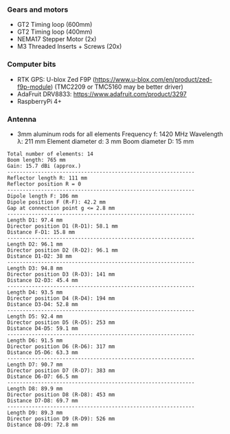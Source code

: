 ### Gears and motors
- GT2 Timing loop (600mm)
- GT2 Timing loop (400mm)
- NEMA17 Stepper Motor (2x)
- M3 Threaded Inserts + Screws (20x)

### Computer bits
- RTK GPS: U-blox Zed F9P (https://www.u-blox.com/en/product/zed-f9p-module) (TMC2209 or TMC5160 may be better driver)
- AdaFruit DRV8833: https://www.adafruit.com/product/3297
- RaspberryPi 4+

### Antenna
- 3mm aluminum rods for all elements
Frequency f: 1420 MHz
Wavelength λ: 211 mm
Element diameter d: 3 mm
Boom diameter D: 15 mm

```
Total number of elements: 14
Boom length: 765 mm
Gain: 15.7 dBi (approx.)
-------------------------------------------------------------
Reflector length R: 111 mm
Reflector position R = 0
-------------------------------------------------------------
Dipole length F: 106 mm
Dipole position F (R-F): 42.2 mm
Gap at connection point g <= 2.8 mm
-------------------------------------------------------------
Length D1: 97.4 mm
Director position D1 (R-D1): 58.1 mm
Distance F-D1: 15.8 mm
-------------------------------------------------------------
Length D2: 96.1 mm
Director position D2 (R-D2): 96.1 mm
Distance D1-D2: 38 mm
-------------------------------------------------------------
Length D3: 94.8 mm
Director position D3 (R-D3): 141 mm
Distance D2-D3: 45.4 mm
-------------------------------------------------------------
Length D4: 93.5 mm
Director position D4 (R-D4): 194 mm
Distance D3-D4: 52.8 mm
-------------------------------------------------------------
Length D5: 92.4 mm
Director position D5 (R-D5): 253 mm
Distance D4-D5: 59.1 mm
-------------------------------------------------------------
Length D6: 91.5 mm
Director position D6 (R-D6): 317 mm
Distance D5-D6: 63.3 mm
-------------------------------------------------------------
Length D7: 90.7 mm
Director position D7 (R-D7): 383 mm
Distance D6-D7: 66.5 mm
-------------------------------------------------------------
Length D8: 89.9 mm
Director position D8 (R-D8): 453 mm
Distance D7-D8: 69.7 mm
-------------------------------------------------------------
Length D9: 89.3 mm
Director position D9 (R-D9): 526 mm
Distance D8-D9: 72.8 mm
```
